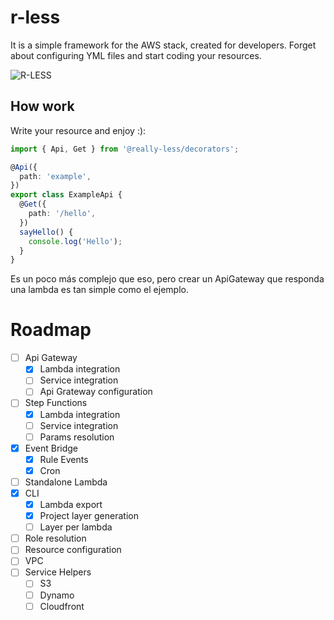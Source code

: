 # r-less

It is a simple framework for the AWS stack, created for developers. Forget about configuring YML files and start coding your resources.

![R-LESS](https://i.ibb.co/LJgv0Fg/r-less.png)

## How work

Write your resource and enjoy :):

```typescript
import { Api, Get } from '@really-less/decorators';

@Api({
  path: 'example',
})
export class ExampleApi {
  @Get({
    path: '/hello',
  })
  sayHello() {
    console.log('Hello');
  }
}
```
Es un poco más complejo que eso, pero crear un ApiGateway que responda una lambda es tan simple como el ejemplo.

# Roadmap

- [ ] Api Gateway
	- [x] Lambda integration
	- [ ] Service integration
	- [ ] Api Grateway configuration
- [ ] Step Functions
	- [x] Lambda integration
	- [ ]  Service integration
	- [ ] Params resolution
- [x] Event Bridge
	- [x]  Rule Events
	- [x] Cron
- [ ]  Standalone Lambda
- [x] CLI
  - [x] Lambda export
  - [x] Project layer generation
  - [ ] Layer per lambda 
- [ ] Role resolution
- [ ] Resource configuration
- [ ] VPC
- [ ] Service Helpers
  - [ ] S3
  - [ ] Dynamo
  - [ ] Cloudfront

